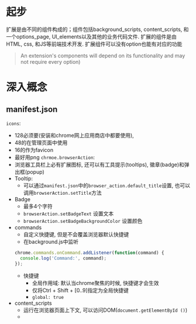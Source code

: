 # 起步
扩展是由不同的组件构成的；组件包括background_scripts, content_scripts, 和一个options_page, UI_elements以及其他的业务代码文件. 扩展的组件是由HTML, css, 和JS等前端技术开发. 扩展组件可以没有option也能有对应的功能
> An extension's components will depend on its functionality and may not require every option)
# 深入概念
## manifest.json
`icons`: 
  - 128必须要(安装和chrome网上应用商店中都要使用), 
  - 48的在管理页面中使用
  - 16的作为favicon
  - 最好用png
`chrmoe.browserAction`: 
  - 浏览器工具栏上必有扩展图标, 还可以有工具提示(tooltips), 徽章(badge)和弹出框(popup)
  - Tooltip:
    - 可以通过`manifest.json`中的`browser_action.default_title`设置, 也可以调用`browserAction.setTitle`方法
  - Badge
    - 最多4个字符
    - `browserAction.setBadgeText` 设置文本
    - `browserAction.setBadgeBackgroundColor` 设置颜色
- commands
  - 自定义快捷键, 但是不会覆盖浏览器默认快捷键
  - 在background.js中监听
  ```javascript
  chrome.commands.onCommand.addListener(function(command) {
    console.log('Command:', command);
  });
  ```
  - 快捷键
    - 全局作用域: 默认当chrome聚焦的时候, 快捷键才会生效
    - 仅将Ctrl + Shift + [0..9]指定为全局快捷键
    - `global: true`
- content_scripts
  - 运行在浏览器页面上下文, 可以访问DOM(`document.getElementById ()`)
  - 